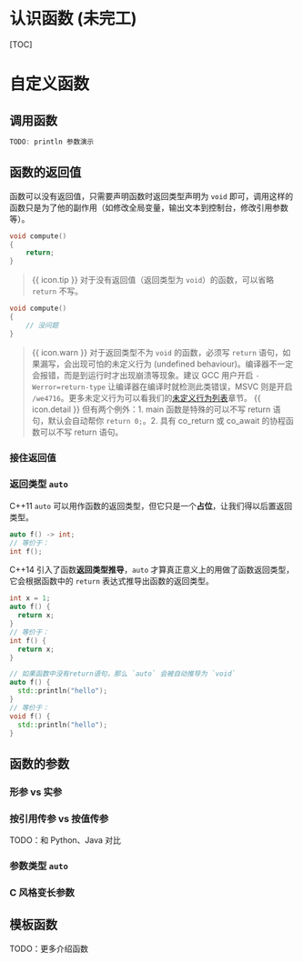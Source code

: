 # 认识函数 (未完工)

[TOC]

# 自定义函数

## 调用函数

```cpp
TODO: println 参数演示
```

## 函数的返回值

函数可以没有返回值，只需要声明函数时返回类型声明为 `void` 即可，调用这样的函数只是为了他的副作用（如修改全局变量，输出文本到控制台，修改引用参数等）。

```cpp
void compute()
{
    return;
}
```

> {{ icon.tip }} 对于没有返回值（返回类型为 `void`）的函数，可以省略 `return` 不写。

```cpp
void compute()
{
    // 没问题
}
```

> {{ icon.warn }} 对于返回类型不为 `void` 的函数，必须写 `return` 语句，如果漏写，会出现可怕的未定义行为 (undefined behaviour)。编译器不一定会报错，而是到运行时才出现崩溃等现象。建议 GCC 用户开启 `-Werror=return-type` 让编译器在编译时就检测此类错误，MSVC 则是开启 `/we4716`。更多未定义行为可以看我们的[未定义行为列表](undef.md)章节。
> {{ icon.detail }} 但有两个例外：1. main 函数是特殊的可以不写 return 语句，默认会自动帮你 `return 0;`。2. 具有 co_return 或 co_await 的协程函数可以不写 return 语句。

### 接住返回值

### 返回类型 `auto`

C++11 `auto` 可以用作函数的返回类型，但它只是一个**占位**，让我们得以后置返回类型。

```cpp
auto f() -> int;
// 等价于：
int f();
```

C++14 引入了函数**返回类型推导**，`auto` 才算真正意义上的用做了函数返回类型，它会根据函数中的 `return` 表达式推导出函数的返回类型。

```cpp
int x = 1;
auto f() {
  return x;
}
// 等价于：
int f() {
  return x;
}

// 如果函数中没有return语句，那么 `auto` 会被自动推导为 `void`
auto f() {
  std::println("hello");
}
// 等价于：
void f() {
  std::println("hello");
}
```

<!-- decltype(auto)... -->

## 函数的参数

### 形参 vs 实参

### 按引用传参 vs 按值传参

TODO：和 Python、Java 对比

### 参数类型 `auto`

### C 风格变长参数

## 模板函数

TODO：更多介绍函数
